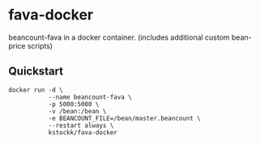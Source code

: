 # fava-docker

beancount-fava in a docker container. (includes additional custom bean-price scripts)

## Quickstart

```
docker run -d \
           --name beancount-fava \
           -p 5000:5000 \
           -v /bean:/bean \
           -e BEANCOUNT_FILE=/bean/master.beancount \
           --restart always \
           kstockk/fava-docker 
```
    
